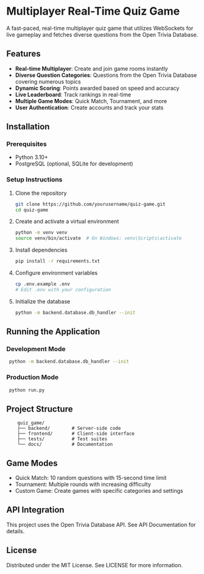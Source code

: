# Multiplayer Real-Time Quiz Game

A fast-paced, real-time multiplayer quiz game that utilizes WebSockets for live gameplay and fetches diverse questions from the Open Trivia Database.

## Features

- **Real-time Multiplayer**: Create and join game rooms instantly
- **Diverse Question Categories**: Questions from the Open Trivia Database covering numerous topics
- **Dynamic Scoring**: Points awarded based on speed and accuracy
- **Live Leaderboard**: Track rankings in real-time
- **Multiple Game Modes**: Quick Match, Tournament, and more
- **User Authentication**: Create accounts and track your stats

## Installation

### Prerequisites
- Python 3.10+
- PostgreSQL (optional, SQLite for development)

### Setup Instructions

1. Clone the repository
   ```bash
   git clone https://github.com/yourusername/quiz-game.git
   cd quiz-game
   ```
2. Create and activate a virtual environment
    ```bash
    python -m venv venv
    source venv/bin/activate  # On Windows: venv\Scripts\activate
    ```
3. Install dependencies
    ```bash
    pip install -r requirements.txt
    ```
4. Configure environment variables
    ```bash
    cp .env.example .env
    # Edit .env with your configuration
    ```
5. Initialize the database   
    ```bash
    python -m backend.database.db_handler --init
    ```
## Running the Application

### Development Mode

```bash
 python -m backend.database.db_handler --init
```
### Production Mode

```bash
 python run.py
```
## Project Structure

```
    quiz_game/
    ├── backend/        # Server-side code
    ├── frontend/       # Client-side interface
    ├── tests/          # Test suites
    └── docs/           # Documentation
```
## Game Modes

- Quick Match: 10 random questions with 15-second time limit
- Tournament: Multiple rounds with increasing difficulty
- Custom Game: Create games with specific categories and settings

## API Integration
This project uses the Open Trivia Database API. See API Documentation for details.

## License
Distributed under the MIT License. See LICENSE for more information.
